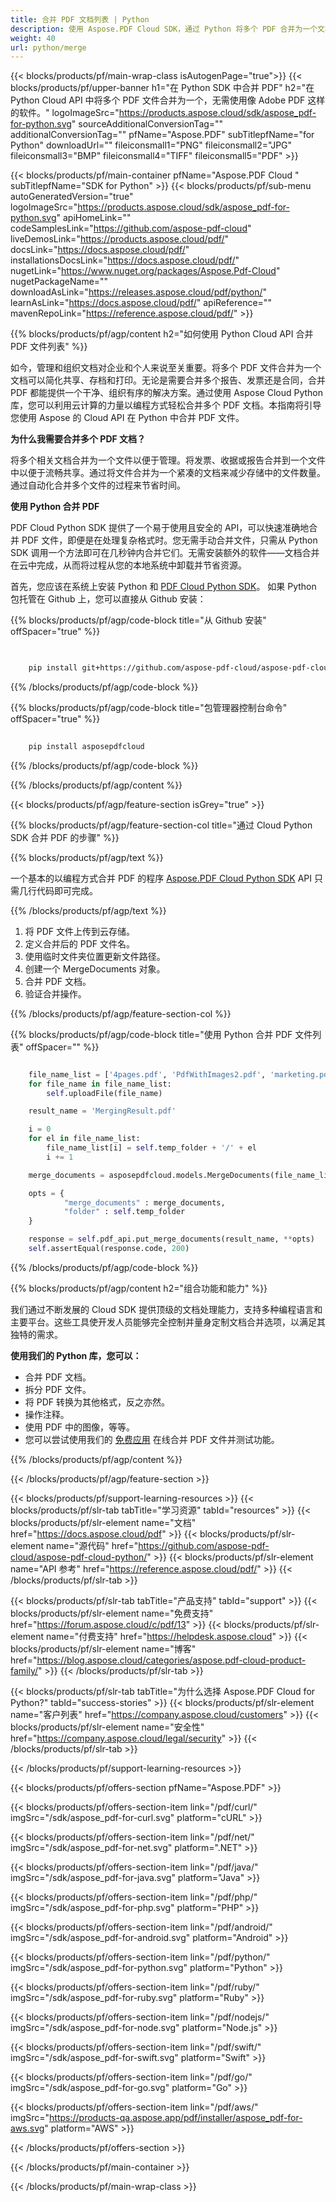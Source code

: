 ```yaml
---
title: 合并 PDF 文档列表 | Python
description: 使用 Aspose.PDF Cloud SDK，通过 Python 将多个 PDF 合并为一个文档。
weight: 40
url: python/merge
---
```


{{< blocks/products/pf/main-wrap-class isAutogenPage="true">}}
{{< blocks/products/pf/upper-banner h1="在 Python SDK 中合并 PDF" h2="在 Python Cloud API 中将多个 PDF 文件合并为一个，无需使用像 Adobe PDF 这样的软件。" logoImageSrc="https://products.aspose.cloud/sdk/aspose_pdf-for-python.svg" sourceAdditionalConversionTag="" additionalConversionTag="" pfName="Aspose.PDF" subTitlepfName="for Python" downloadUrl="" fileiconsmall1="PNG" fileiconsmall2="JPG" fileiconsmall3="BMP" fileiconsmall4="TIFF" fileiconsmall5="PDF" >}}

{{< blocks/products/pf/main-container pfName="Aspose.PDF Cloud " subTitlepfName="SDK for Python" >}}
{{< blocks/products/pf/sub-menu autoGeneratedVersion="true" logoImageSrc="https://products.aspose.cloud/sdk/aspose_pdf-for-python.svg" apiHomeLink="" codeSamplesLink="https://github.com/aspose-pdf-cloud" liveDemosLink="https://products.aspose.cloud/pdf/" docsLink="https://docs.aspose.cloud/pdf/" installationsDocsLink="https://docs.aspose.cloud/pdf/" nugetLink="https://www.nuget.org/packages/Aspose.Pdf-Cloud" nugetPackageName="" downloadAsLink="https://releases.aspose.cloud/pdf/python/" learnAsLink="https://docs.aspose.cloud/pdf/" apiReference="" mavenRepoLink="https://reference.aspose.cloud/pdf/" >}}

{{% blocks/products/pf/agp/content h2="如何使用 Python Cloud API 合并 PDF 文件列表" %}}

如今，管理和组织文档对企业和个人来说至关重要。将多个 PDF 文件合并为一个文档可以简化共享、存档和打印。无论是需要合并多个报告、发票还是合同，合并 PDF 都能提供一个干净、组织有序的解决方案。通过使用 Aspose Cloud Python 库，您可以利用云计算的力量以编程方式轻松合并多个 PDF 文档。本指南将引导您使用 Aspose 的 Cloud API 在 Python 中合并 PDF 文件。

**为什么我需要合并多个 PDF 文档？**

将多个相关文档合并为一个文件以便于管理。将发票、收据或报告合并到一个文件中以便于流畅共享。通过将文件合并为一个紧凑的文档来减少存储中的文件数量。通过自动化合并多个文件的过程来节省时间。

**使用 Python 合并 PDF**

PDF Cloud Python SDK 提供了一个易于使用且安全的 API，可以快速准确地合并 PDF 文件，即便是在处理复杂格式时。您无需手动合并文件，只需从 Python SDK 调用一个方法即可在几秒钟内合并它们。无需安装额外的软件——文档合并在云中完成，从而将过程从您的本地系统中卸载并节省资源。

首先，您应该在系统上安装 Python 和 [PDF Cloud Python SDK](https://pypi.org/project/asposepdfcloud/)。
如果 Python 包托管在 Github 上，您可以直接从 Github 安装：

{{% blocks/products/pf/agp/code-block title="从 Github 安装" offSpacer="true" %}}

```bash

     
    pip install git+https://github.com/aspose-pdf-cloud/aspose-pdf-cloud-python.git


```

{{% /blocks/products/pf/agp/code-block %}}

{{% blocks/products/pf/agp/code-block title="包管理器控制台命令" offSpacer="true" %}}

```bash
     
    pip install asposepdfcloud

```

{{% /blocks/products/pf/agp/code-block %}}

{{% /blocks/products/pf/agp/content %}}

{{< blocks/products/pf/agp/feature-section isGrey="true" >}}

{{% blocks/products/pf/agp/feature-section-col title="通过 Cloud Python SDK 合并 PDF 的步骤" %}}

{{% blocks/products/pf/agp/text %}}

一个基本的以编程方式合并 PDF 的程序
[Aspose.PDF Cloud Python SDK](https://products.aspose.cloud/pdf/python/)
API 只需几行代码即可完成。

{{% /blocks/products/pf/agp/text %}}

1. 将 PDF 文件上传到云存储。
1. 定义合并后的 PDF 文件名。
1. 使用临时文件夹位置更新文件路径。
1. 创建一个 MergeDocuments 对象。
1. 合并 PDF 文档。
1. 验证合并操作。

{{% /blocks/products/pf/agp/feature-section-col %}}

{{% blocks/products/pf/agp/code-block title="使用 Python 合并 PDF 文件列表" offSpacer="" %}}

```python

	file_name_list = ['4pages.pdf', 'PdfWithImages2.pdf', 'marketing.pdf']
	for file_name in file_name_list:
		self.uploadFile(file_name)

	result_name = 'MergingResult.pdf'

	i = 0
	for el in file_name_list:
		file_name_list[i] = self.temp_folder + '/' + el
		i += 1

	merge_documents = asposepdfcloud.models.MergeDocuments(file_name_list)

	opts = {
			"merge_documents" : merge_documents,
			"folder" : self.temp_folder
	}

	response = self.pdf_api.put_merge_documents(result_name, **opts)
	self.assertEqual(response.code, 200)
```

{{% /blocks/products/pf/agp/code-block %}}

{{% blocks/products/pf/agp/content h2="组合功能和能力" %}}

我们通过不断发展的 Cloud SDK 提供顶级的文档处理能力，支持多种编程语言和主要平台。这些工具使开发人员能够完全控制并量身定制文档合并选项，以满足其独特的需求。

**使用我们的 Python 库，您可以：**

+ 合并 PDF 文档。
+ 拆分 PDF 文件。
+ 将 PDF 转换为其他格式，反之亦然。
+ 操作注释。
+ 使用 PDF 中的图像，等等。
+ 您可以尝试使用我们的 [免费应用](https://products.aspose.app/pdf/merger) 在线合并 PDF 文件并测试功能。

{{% /blocks/products/pf/agp/content %}}

{{< /blocks/products/pf/agp/feature-section >}}

{{< blocks/products/pf/support-learning-resources >}}
{{< blocks/products/pf/slr-tab tabTitle="学习资源" tabId="resources" >}}
{{< blocks/products/pf/slr-element name="文档" href="https://docs.aspose.cloud/pdf" >}}
{{< blocks/products/pf/slr-element name="源代码" href="https://github.com/aspose-pdf-cloud/aspose-pdf-cloud-python/" >}}
{{< blocks/products/pf/slr-element name="API 参考" href="https://reference.aspose.cloud/pdf/" >}}
{{< /blocks/products/pf/slr-tab >}}

{{< blocks/products/pf/slr-tab tabTitle="产品支持" tabId="support" >}}
{{< blocks/products/pf/slr-element name="免费支持" href="https://forum.aspose.cloud/c/pdf/13" >}}
{{< blocks/products/pf/slr-element name="付费支持" href="https://helpdesk.aspose.cloud" >}}
{{< blocks/products/pf/slr-element name="博客" href="https://blog.aspose.cloud/categories/aspose.pdf-cloud-product-family/" >}}
{{< /blocks/products/pf/slr-tab >}}

{{< blocks/products/pf/slr-tab tabTitle="为什么选择 Aspose.PDF Cloud for Python?" tabId="success-stories" >}}
{{< blocks/products/pf/slr-element name="客户列表" href="https://company.aspose.cloud/customers" >}}
{{< blocks/products/pf/slr-element name="安全性" href="https://company.aspose.cloud/legal/security" >}}
{{< /blocks/products/pf/slr-tab >}}

{{< /blocks/products/pf/support-learning-resources >}}

{{< blocks/products/pf/offers-section pfName="Aspose.PDF" >}}

{{< blocks/products/pf/offers-section-item link="/pdf/curl/" imgSrc="/sdk/aspose_pdf-for-curl.svg" platform="cURL" >}}

{{< blocks/products/pf/offers-section-item link="/pdf/net/" imgSrc="/sdk/aspose_pdf-for-net.svg" platform=".NET" >}}

{{< blocks/products/pf/offers-section-item link="/pdf/java/" imgSrc="/sdk/aspose_pdf-for-java.svg" platform="Java" >}}

{{< blocks/products/pf/offers-section-item link="/pdf/php/" imgSrc="/sdk/aspose_pdf-for-php.svg" platform="PHP" >}}

{{< blocks/products/pf/offers-section-item link="/pdf/android/" imgSrc="/sdk/aspose_pdf-for-android.svg" platform="Android" >}}

{{< blocks/products/pf/offers-section-item link="/pdf/python/" imgSrc="/sdk/aspose_pdf-for-python.svg" platform="Python" >}}

{{< blocks/products/pf/offers-section-item link="/pdf/ruby/" imgSrc="/sdk/aspose_pdf-for-ruby.svg" platform="Ruby" >}}

{{< blocks/products/pf/offers-section-item link="/pdf/nodejs/" imgSrc="/sdk/aspose_pdf-for-node.svg" platform="Node.js" >}}

{{< blocks/products/pf/offers-section-item link="/pdf/swift/" imgSrc="/sdk/aspose_pdf-for-swift.svg" platform="Swift" >}}

{{< blocks/products/pf/offers-section-item link="/pdf/go/" imgSrc="/sdk/aspose_pdf-for-go.svg" platform="Go" >}}

{{< blocks/products/pf/offers-section-item link="/pdf/aws/" imgSrc="https://products-qa.aspose.app/pdf/installer/aspose_pdf-for-aws.svg" platform="AWS" >}}

{{< /blocks/products/pf/offers-section >}}

<!-- aboutfile Ends -->

{{< /blocks/products/pf/main-container >}}

{{< /blocks/products/pf/main-wrap-class >}}
